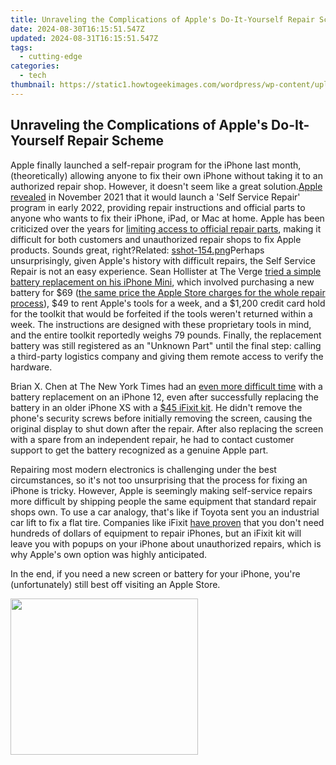 ```yaml
---
title: Unraveling the Complications of Apple's Do-It-Yourself Repair Scheme
date: 2024-08-30T16:15:51.547Z
updated: 2024-08-31T16:15:51.547Z
tags:
  - cutting-edge
categories:
  - tech
thumbnail: https://static1.howtogeekimages.com/wordpress/wp-content/uploads/2022/05/iphone-technician-repair.jpg
---
```


## Unraveling the Complications of Apple's Do-It-Yourself Repair Scheme

Apple finally launched a self-repair program for the iPhone last month, (theoretically) allowing anyone to fix their own iPhone without taking it to an authorized repair shop. However, it doesn't seem like a great solution.[Apple revealed](https://www.reviewgeek.com/103437/hell-freezes-over-apple-announces-a-self-service-repair-program/) in November 2021 that it would launch a 'Self Service Repair' program in early 2022, providing repair instructions and official parts to anyone who wants to fix their iPhone, iPad, or Mac at home. Apple has been criticized over the years for [limiting access to official repair parts](https://www.ifixit.com/News/35840/apples-independent-repair-program-still-needs-fixing), making it difficult for both customers and unauthorized repair shops to fix Apple products. Sounds great, right?Related: [sshot-154.png](https://www.reviewgeek.com/103437/hell-freezes-over-apple-announces-a-self-service-repair-program/)Perhaps unsurprisingly, given Apple's history with difficult repairs, the Self Service Repair is not an easy experience. Sean Hollister at The Verge [tried a simple battery replacement on his iPhone Mini](https://www.theverge.com/2022/5/21/23079058/apple-self-service-iphone-repair-kit-hands-on), which involved purchasing a new battery for $69 ([the same price the Apple Store charges for the whole repair process](https://support.apple.com/iphone/repair/service/battery-power)), $49 to rent Apple's tools for a week, and a $1,200 credit card hold for the toolkit that would be forfeited if the tools weren't returned within a week. The instructions are designed with these proprietary tools in mind, and the entire toolkit reportedly weighs 79 pounds. Finally, the replacement battery was still registered as an "Unknown Part" until the final step: calling a third-party logistics company and giving them remote access to verify the hardware.

 Brian X. Chen at The New York Times had an [even more difficult time](https://www.nytimes.com/2022/05/25/technology/personaltech/apple-repair-program-iphone.html) with a battery replacement on an iPhone 12, even after successfully replacing the battery in an older iPhone XS with a [$45 iFixit kit](https://www.ifixit.com/Kits/iPhone-Fix-Kits/iPhone-Battery-Kits). He didn't remove the phone's security screws before initially removing the screen, causing the original display to shut down after the repair. After also replacing the screen with a spare from an independent repair, he had to contact customer support to get the battery recognized as a genuine Apple part.

 Repairing most modern electronics is challenging under the best circumstances, so it's not too unsurprising that the process for fixing an iPhone is tricky. However, Apple is seemingly making self-service repairs more difficult by shipping people the same equipment that standard repair shops own. To use a car analogy, that's like if Toyota sent you an industrial car lift to fix a flat tire. Companies like iFixit [have proven](https://www.ifixit.com/Kits/iPhone-Fix-Kits/iPhone-Battery-Kits) that you don't need hundreds of dollars of equipment to repair iPhones, but an iFixit kit will leave you with popups on your iPhone about unauthorized repairs, which is why Apple's own option was highly anticipated.

 In the end, if you need a new screen or battery for your iPhone, you're (unfortunately) still best off visiting an Apple Store.

<ins class="adsbygoogle"
     style="display:block"
     data-ad-format="autorelaxed"
     data-ad-client="ca-pub-7571918770474297"
     data-ad-slot="1223367746"></ins>



<ins class="adsbygoogle"
     style="display:block"
     data-ad-client="ca-pub-7571918770474297"
     data-ad-slot="8358498916"
     data-ad-format="auto"
     data-full-width-responsive="true"></ins>



<!-- affiliate ads begin -->
<a href="https://modlily.sjv.io/c/5597632/2072819/17059" target="_top" id="2072819"><img src="//a.impactradius-go.com/display-ad/17059-2072819" border="0" alt="" width="300" height="250"/></a><img height="0" width="0" src="https://imp.pxf.io/i/5597632/2072819/17059" style="position:absolute;visibility:hidden;" border="0" />
<!-- affiliate ads end -->